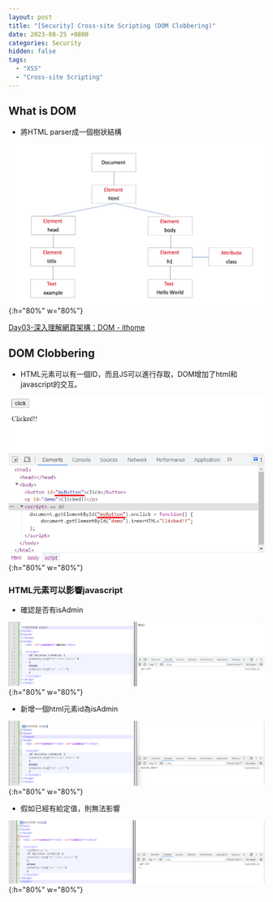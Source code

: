 ```yaml
---
layout: post
title: "[Security] Cross-site Scripting (DOM Clobbering)"
date: 2023-08-25 +0800
categories: Security
hidden: false
tags:
  - "XSS"
  - "Cross-site Scripting"
---
```


## What is DOM

- 將HTML parser成一個樹狀結構

![](/images/2023/08/JtpEUrG.png){:h="80%" w="80%"}

[Day03-深入理解網頁架構：DOM - ithome](https://ithelp.ithome.com.tw/articles/10202689)

## DOM Clobbering

 - HTML元素可以有一個ID，而且JS可以進行存取，DOM增加了html和javascript的交互。

![](/images/2023/08/W7TFfz3.png){:h="80%" w="80%"}

### HTML元素可以影響javascript

- 確認是否有isAdmin

![](/images/2023/08/XznMtsc.png){:h="80%" w="80%"}

- 新增一個html元素id為isAdmin

![](/images/2023/08/iARCEAd.png){:h="80%" w="80%"}

- 假如已經有給定值，則無法影響

![](/images/2023/08/ePfcuo2.png){:h="80%" w="80%"}
